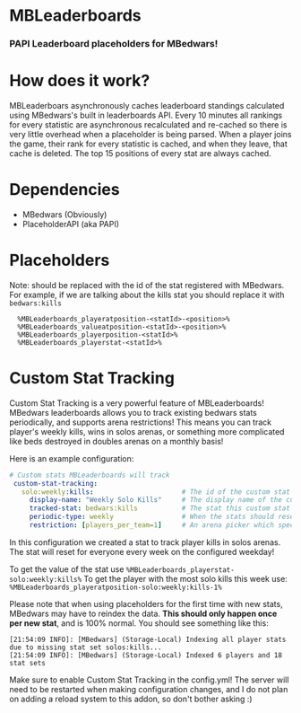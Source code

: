 # MBLeaderboards
### PAPI Leaderboard placeholders for MBedwars!

# How does it work?
MBLeaderboars asynchronously caches leaderboard standings calculated using MBedwars's built in leaderboards API.
Every 10 minutes all rankings for every statistic are asynchronous recalculated and re-cached so there is very little overhead when a placeholder is being parsed.
When a player joins the game, their rank for every statistic is cached, and when they leave, that cache is deleted.
The top 15 positions of every stat are always cached.

# Dependencies
- MBedwars (Obviously)
- PlaceholderAPI (aka PAPI)

# Placeholders
Note: <statId> should be replaced with the id of the stat registered with MBedwars.
For example, if we are talking about the kills stat you should replace it with `bedwars:kills`
```
  %MBLeaderboards_playeratposition-<statId>-<position>%
  %MBLeaderboards_valueatposition-<statId>-<position>%
  %MBLeaderboards_playerposition-<statId>%
  %MBLeaderboards_playerstat-<statId>%
```

# Custom Stat Tracking
Custom Stat Tracking is a very powerful feature of MBLeaderboards!
MBedwars leaderboards allows you to track existing bedwars stats periodically, and supports arena restrictions!
This means you can track player's weekly kills, wins in solos arenas, or something more complicated like beds destroyed in doubles arenas on a monthly basis!

Here is an example configuration:
```yml
# Custom stats MBLeaderboards will track
 custom-stat-tracking:
   solo:weekly:kills:                      # The id of the custom stat (Use this as the statId, for in PAPI placeholders above)
     display-name: "Weekly Solo Kills"     # The display name of the custom stat
     tracked-stat: bedwars:kills           # The stat this custom stat is tracking (or listening to)
     periodic-type: weekly                 # When the stats should reset (removing this is equivalent to putting 'never') (daily/weekly/monthly/yearly/never)
     restriction: [players_per_team=1]     # An arena picker which specifies what arenas this stat will be tracked in (remove this to apply to all arenas)
```
In this configuration we created a stat to track player kills in solos arenas. 
The stat will reset for everyone every week on the configured weekday!

To get the value of the stat use `%MBLeaderboards_playerstat-solo:weekly:kills%`
To get the player with the most solo kills this week use: `%MBLeaderboards_playeratposition-solo:weekly:kills-1%`

Please note that when using placeholders for the first time with new stats, MBedwars may have to reindex the data. **This should only happen once per new stat**, and is 100% normal. You should see something like this:
```
[21:54:09 INFO]: [MBedwars] (Storage-Local) Indexing all player stats due to missing stat set solos:kills...
[21:54:09 INFO]: [MBedwars] (Storage-Local) Indexed 6 players and 18 stat sets
```

Make sure to enable Custom Stat Tracking in the config.yml! The server will need to be restarted when making configuration changes, and I do not plan on adding a reload system to this addon, so don't bother asking :)